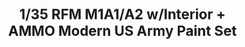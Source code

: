 ---
layout: product
title: "1/35 RFM M1A1/A2 w/Interior + AMMO Modern US Army Paint Set"
price: "10000" 
desc: "Bundle"
img_path: "/assets/img/AKCIJA3.webp"
brand: "N/A"
available: true
special_offer: false
new: false
soon: true
cat: "0N/A"
subcat: "0N/A"
subsubcat: "0N/A"
sifra: "AKCIJA3"
popular: false
---